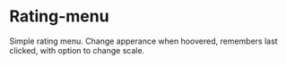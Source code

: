 # Rating-menu
Simple rating menu. 
Change apperance when hoovered, remembers last clicked, with option to change scale.

